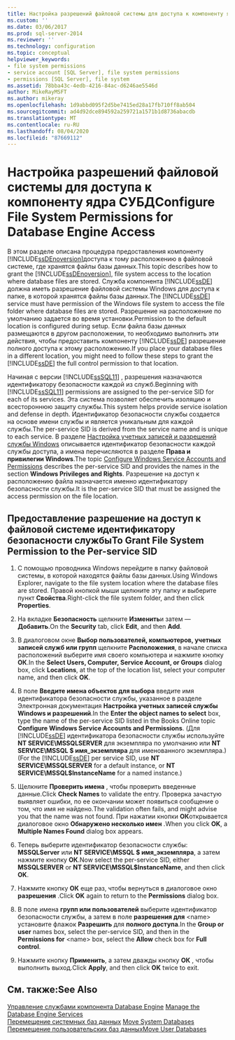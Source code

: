 ```yaml
---
title: Настройка разрешений файловой системы для доступа к компоненту ядра СУБД | Документы Майкрософт
ms.custom: ''
ms.date: 03/06/2017
ms.prod: sql-server-2014
ms.reviewer: ''
ms.technology: configuration
ms.topic: conceptual
helpviewer_keywords:
- file system permissions
- service account [SQL Server], file system permissions
- permissions [SQL Server], file system
ms.assetid: 78bba43c-4edb-4216-84ac-d6246ae5546d
author: MikeRayMSFT
ms.author: mikeray
ms.openlocfilehash: 1d9abbd095f2d5be7415ed28a17fb710ff8ab504
ms.sourcegitcommit: ad4d92dce894592a259721a1571b1d8736abacdb
ms.translationtype: MT
ms.contentlocale: ru-RU
ms.lasthandoff: 08/04/2020
ms.locfileid: "87669112"
---
```

# <a name="configure-file-system-permissions-for-database-engine-access"></a><span data-ttu-id="62856-102">Настройка разрешений файловой системы для доступа к компоненту ядра СУБД</span><span class="sxs-lookup"><span data-stu-id="62856-102">Configure File System Permissions for Database Engine Access</span></span>
  <span data-ttu-id="62856-103">В этом разделе описана процедура предоставления компоненту [!INCLUDE[ssDEnoversion](../../includes/ssdenoversion-md.md)]доступа к тому расположению в файловой системе, где хранятся файлы базы данных.</span><span class="sxs-lookup"><span data-stu-id="62856-103">This topic describes how to grant the [!INCLUDE[ssDEnoversion](../../includes/ssdenoversion-md.md)], file system access to the location where database files are stored.</span></span> <span data-ttu-id="62856-104">Служба компонента [!INCLUDE[ssDE](../../includes/ssde-md.md)] должна иметь разрешение файловой системы Windows для доступа к папке, в которой хранятся файлы базы данных.</span><span class="sxs-lookup"><span data-stu-id="62856-104">The [!INCLUDE[ssDE](../../includes/ssde-md.md)] service must have permission of the Windows file system to access the file folder where database files are stored.</span></span> <span data-ttu-id="62856-105">Разрешение на расположение по умолчанию задается во время установки.</span><span class="sxs-lookup"><span data-stu-id="62856-105">Permission to the default location is configured during setup.</span></span> <span data-ttu-id="62856-106">Если файла базы данных размещаются в другом расположении, то необходимо выполнить эти действия, чтобы предоставить компоненту [!INCLUDE[ssDE](../../includes/ssde-md.md)] разрешение полного доступа к этому расположению.</span><span class="sxs-lookup"><span data-stu-id="62856-106">If you place your database files in a different location, you might need to follow these steps to grant the [!INCLUDE[ssDE](../../includes/ssde-md.md)] the full control permission to that location.</span></span>  
  
 <span data-ttu-id="62856-107">Начиная с версии [!INCLUDE[ssSQL11](../../includes/sssql11-md.md)] , разрешения назначаются идентификатору безопасности каждой из служб.</span><span class="sxs-lookup"><span data-stu-id="62856-107">Beginning with [!INCLUDE[ssSQL11](../../includes/sssql11-md.md)] permissions are assigned to the per-service SID for each of its services.</span></span> <span data-ttu-id="62856-108">Эта система позволяет обеспечить изоляцию и всестороннюю защиту службы.</span><span class="sxs-lookup"><span data-stu-id="62856-108">This system helps provide service isolation and defense in depth.</span></span> <span data-ttu-id="62856-109">Идентификатор безопасности службы создается на основе имени службы и является уникальным для каждой службы.</span><span class="sxs-lookup"><span data-stu-id="62856-109">The per-service SID is derived from the service name and is unique to each service.</span></span> <span data-ttu-id="62856-110">В разделе [Настройка учетных записей и разрешений службы Windows](configure-windows-service-accounts-and-permissions.md) описывается идентификатор безопасности каждой службы доступа, а имена перечисляются в разделе **Права и привилегии Windows**.</span><span class="sxs-lookup"><span data-stu-id="62856-110">The topic [Configure Windows Service Accounts and Permissions](configure-windows-service-accounts-and-permissions.md) describes the per-service SID and provides the names in the section **Windows Privileges and Rights**.</span></span> <span data-ttu-id="62856-111">Разрешение на доступ к расположению файла назначается именно идентификатору безопасности службы.</span><span class="sxs-lookup"><span data-stu-id="62856-111">It is the per-service SID that must be assigned the access permission on the file location.</span></span>  
  
## <a name="to-grant-file-system-permission-to-the-per-service-sid"></a><span data-ttu-id="62856-112">Предоставление разрешение на доступ к файловой системе идентификатору безопасности службы</span><span class="sxs-lookup"><span data-stu-id="62856-112">To Grant File System Permission to the Per-service SID</span></span>  
  
1.  <span data-ttu-id="62856-113">С помощью проводника Windows перейдите в папку файловой системы, в которой находятся файлы базы данных.</span><span class="sxs-lookup"><span data-stu-id="62856-113">Using Windows Explorer, navigate to the file system location where the database files are stored.</span></span> <span data-ttu-id="62856-114">Правой кнопкой мыши щелкните эту папку и выберите пункт **Свойства**.</span><span class="sxs-lookup"><span data-stu-id="62856-114">Right-click the file system folder, and then click **Properties**.</span></span>  
  
2.  <span data-ttu-id="62856-115">На вкладке **Безопасность** щелкните **Изменить**и затем ― **Добавить**.</span><span class="sxs-lookup"><span data-stu-id="62856-115">On the **Security** tab, click **Edit**, and then **Add**.</span></span>  
  
3.  <span data-ttu-id="62856-116">В диалоговом окне **Выбор пользователей, компьютеров, учетных записей служб или групп** щелкните **Расположения**, в начале списка расположений выберите имя своего компьютера и нажмите кнопку **ОК**.</span><span class="sxs-lookup"><span data-stu-id="62856-116">In the **Select Users, Computer, Service Account, or Groups** dialog box, click **Locations**, at the top of the location list, select your computer name, and then click **OK**.</span></span>  
  
4.  <span data-ttu-id="62856-117">В поле **Введите имена объектов для выбора** введите имя идентификатора безопасности службы, указанное в разделе Электронная документация **Настройка учетных записей службы Windows и разрешений**.</span><span class="sxs-lookup"><span data-stu-id="62856-117">In the **Enter the object names to select** box, type the name of the per-service SID listed in the Books Online topic **Configure Windows Service Accounts and Permissions**.</span></span> <span data-ttu-id="62856-118">(Для [!INCLUDE[ssDE](../../includes/ssde-md.md)] идентификатора безопасности службы используйте **NT SERVICE\MSSQLSERVER** для экземпляра по умолчанию или **NT SERVICE\MSSQL $ имя_экземпляра** для именованного экземпляра.)</span><span class="sxs-lookup"><span data-stu-id="62856-118">(For the [!INCLUDE[ssDE](../../includes/ssde-md.md)] per service SID, use **NT SERVICE\MSSQLSERVER** for a default instance, or **NT SERVICE\MSSQL$InstanceName** for a named instance.)</span></span>  
  
5.  <span data-ttu-id="62856-119">Щелкните **Проверить имена** , чтобы проверить введенные данные.</span><span class="sxs-lookup"><span data-stu-id="62856-119">Click **Check Names** to validate the entry.</span></span> <span data-ttu-id="62856-120">Проверка зачастую выявляет ошибки, по ее окончании может появиться сообщение о том, что имя не найдено.</span><span class="sxs-lookup"><span data-stu-id="62856-120">The validation often fails, and might advise you that the name was not found.</span></span> <span data-ttu-id="62856-121">При нажатии кнопки **ОК**открывается диалоговое окно **Обнаружено несколько имен** .</span><span class="sxs-lookup"><span data-stu-id="62856-121">When you click **OK**, a **Multiple Names Found** dialog box appears.</span></span>  
  
6.  <span data-ttu-id="62856-122">Теперь выберите идентификатор безопасности службы: **MSSQLServer** или **NT SERVICE\MSSQL $ имя_экземпляра**, а затем нажмите кнопку **ОК**.</span><span class="sxs-lookup"><span data-stu-id="62856-122">Now select the per-service SID, either **MSSQLSERVER** or **NT SERVICE\MSSQL$InstanceName**, and then click **OK**.</span></span>  
  
7.  <span data-ttu-id="62856-123">Нажмите кнопку **ОК** еще раз, чтобы вернуться в диалоговое окно **разрешения** .</span><span class="sxs-lookup"><span data-stu-id="62856-123">Click **OK** again to return to the **Permissions** dialog box.</span></span>  
  
8.  <span data-ttu-id="62856-124">В поле имена **групп или пользователей** выберите идентификатор безопасности службы, а затем в поле **разрешения для** \<name> установите флажок **Разрешить** для **полного доступа**.</span><span class="sxs-lookup"><span data-stu-id="62856-124">In the **Group or user** names box, select the per-service SID, and then in the **Permissions for** \<name> box, select the **Allow** check box for **Full control**.</span></span>  
  
9. <span data-ttu-id="62856-125">Нажмите кнопку **Применить**, а затем дважды кнопку **ОК** , чтобы выполнить выход.</span><span class="sxs-lookup"><span data-stu-id="62856-125">Click **Apply**, and then click **OK** twice to exit.</span></span>  
  
## <a name="see-also"></a><span data-ttu-id="62856-126">См. также:</span><span class="sxs-lookup"><span data-stu-id="62856-126">See Also</span></span>  
 <span data-ttu-id="62856-127">[Управление службами компонента Database Engine](manage-the-database-engine-services.md) </span><span class="sxs-lookup"><span data-stu-id="62856-127">[Manage the Database Engine Services](manage-the-database-engine-services.md) </span></span>  
 <span data-ttu-id="62856-128">[Перемещение системных баз данных](../../relational-databases/databases/system-databases.md) </span><span class="sxs-lookup"><span data-stu-id="62856-128">[Move System Databases](../../relational-databases/databases/system-databases.md) </span></span>  
 [<span data-ttu-id="62856-129">Перемещение пользовательских баз данных</span><span class="sxs-lookup"><span data-stu-id="62856-129">Move User Databases</span></span>](../../relational-databases/databases/move-user-databases.md)  
  
  

